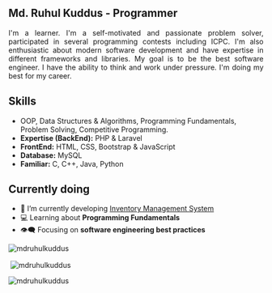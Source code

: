 <h2 align="left">Md. Ruhul Kuddus - Programmer</h2>
<p align="justify">I'm a learner. I'm a self-motivated and passionate problem solver, participated in several programming contests including ICPC. I'm also enthusiastic about modern software development and have expertise in different frameworks and libraries. My goal is to be the best software engineer. I have the ability to think and work under pressure. I'm doing my best for my career.</p>

## Skills
- OOP, Data Structures & Algorithms, Programming Fundamentals, Problem Solving, Competitive Programming.
- **Expertise (BackEnd):** PHP & Laravel
- **FrontEnd:** HTML, CSS, Bootstrap & JavaScript
- **Database:** MySQL
- **Familiar:** C, C++, Java, Python 

## Currently doing
- 💬 I’m currently developing [Inventory Management System](https://github.com/mdruhulkuddus/Inventory-Management-System-POS/)
- 💻 Learning about **Programming Fundamentals**
- 👁‍🗨 Focusing on **software engineering best practices**
<p align="left"> <img src="https://komarev.com/ghpvc/?username=mdruhulkuddus&label=Profile%20views&color=0e75b6&style=flat" alt="mdruhulkuddus" /> </p>

<p>&nbsp;<img align="center" src="https://github-readme-stats.vercel.app/api?username=mdruhulkuddus&show_icons=true&locale=en" alt="mdruhulkuddus" /></p>
<p><img align="center" src="https://github-readme-streak-stats.herokuapp.com/?user=mdruhulkuddus&" alt="mdruhulkuddus" /></p>
